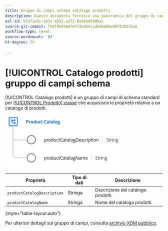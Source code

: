 ```yaml
---
title: Gruppo di campi schema catalogo prodotti
description: Questo documento fornisce una panoramica del gruppo di campi schema Catalogo prodotti.
exl-id: 91971a0c-a93a-4032-a2f2-0a99e4940bac
source-git-commit: f5df893260f0772ad54ccdb00d99ed8f328d35a9
workflow-type: tm+mt
source-wordcount: '84'
ht-degree: 7%

---
```


# [!UICONTROL Catalogo prodotti] gruppo di campi schema

[!UICONTROL Catalogo prodotti] è un gruppo di campi di schema standard per [[!UICONTROL Prodotto] classe](../../classes/product.md) che acquisisce le proprietà relative a un catalogo di prodotti.

![](../../images/field-groups/product/product-catalog.png)

| Proprietà | Tipo di dati | Descrizione |
| --- | --- | --- |
| `productCatalogDescription` | Stringa | Descrizione del catalogo prodotti. |
| `productCatalogName` | Stringa | Nome del catalogo prodotti. |

{style="table-layout:auto"}

Per ulteriori dettagli sul gruppo di campi, consulta [archivio XDM pubblico](https://github.com/adobe/xdm/blob/master/docs/reference/fieldgroups/product/product-catalog.schema.json).
